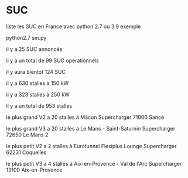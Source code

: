 # SUC
liste les SUC en France 
avec python 2.7 ou 3.9
exemple

python2.7 sm.py

il y a  25 SUC annoncés 

il y a un total de  99  SUC operationnels

il y aura bientot  124  SUC

il y a  630  stalles à 150 kW

il y a  323  stalles à 250 kW

il y a un total de  953 stalles

le plus grand V2 a 20 stalles à  Mâcon Supercharger 71000 Sancé

le plus grand V3 a 20 stalles à  Le Mans - Saint-Saturnin Supercharger 72650 Le Mans 2

le plus petit V2 a 2 stalles à  Eurotunnel Flexiplus Lounge Supercharger 62231 Coquelles

le plus petit V3 a 4 stalles à  Aix-en-Provence - Val de l'Arc Supercharger 13100 Aix-en-Provence

